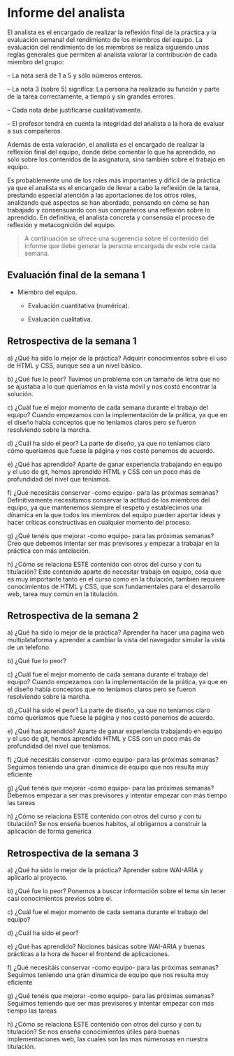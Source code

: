 # Informe del analista

  El analista es el encargado de realizar la reflexión final de la
  práctica y la evaluación semanal del rendimiento de los miembros del
  equipo. La evaluación del rendimiento de los miembros se realiza
  siguiendo unas reglas generales que permiten al analista valorar la
  contribución de cada miembro del grupo:

  – La nota será de 1 a 5 y sólo números enteros.
  
  – La nota 3 (sobre 5) significa: La persona ha realizado su función
    y parte de la tarea correctamente, a tiempo y sin grandes errores.
  
  – Cada nota debe justificarse cualitativamente.

  – El profesor tendrá en cuenta la integridad del analista a la hora
    de evaluar a sus compañeros.
  
  Además de esta valoración, el analista es el encargado de realizar
  la reflexión final del equipo, donde debe comentar lo que ha
  aprendido, no sólo sobre los contenidos de la asignatura, sino
  también sobre el trabajo en equipo.
  
  Es probablemente uno de los roles más importantes y difícil de la
  práctica ya que el analista es el encargado de llevar a cabo la
  reflexión de la tarea, prestando especial atención a las
  aportaciones de los otros roles, analizando qué aspectos se han
  abordado, pensando en cómo se han trabajado y consensuando con sus
  compañeros una reflexión sobre lo aprendido. En definitiva, el
  analista concreta y consensúa el proceso de reflexión y
  metacognición del equipo.


  > A continuación se ofrece una sugerencia sobre el contenido del
  > informe que debe generar la persona encargada de este role cada
  > semana.


## Evaluación final de la semana 1

   - Miembro del equipo.
   
     - Evaluación cuantitativa (numérica).
	 
	 - Evaluación cualitativa.


## Retrospectiva de la semana 1

  a) ¿Qué ha sido lo mejor de la práctica?
     Adquirir conocimientos sobre el uso de HTML y CSS, aunque sea a un nivel básico.
  
  b) ¿Qué fue lo peor?
     Tuvimos un problema con un tamaño de letra que no se ajustaba a lo que queríamos 
     en la vista móvil y nos costó encontrar la solución.

  c) ¿Cuál fue el mejor momento de cada semana durante el trabajo del
     equipo?
     Cuando empezamos con la implementación de la prática, ya que en el diseño había
     conceptos que no teníamos claros pero se fueron resolviendo sobre la marcha.

  d) ¿Cuál ha sido el peor?
     La parte de diseño, ya que no teníamos claro cómo queríamos que fuese la página
     y nos costó ponernos de acuerdo.

  e) ¿Qué has aprendido?
     Aparte de ganar experiencia trabajando en equipo y el uso de git, hemos aprendido
     HTML y CSS con un poco más de profundidad del nivel que teníamos.

  f) ¿Qué necesitáis conservar -como equipo- para las próximas semanas?
     Definitivamente necesitamos conservar la actitud de los miembros del equipo, ya que
     mantenemos siempre el respeto y establecimos una dínamica en la que todos los miembros
     del equipo pueden aportar ideas y hacer críticas constructivas en cualquier momento del
     proceso.

  g) ¿Qué tenéis que mejorar -como equipo- para las próximas semanas?
     Creo que debemos intentar ser mas previsores y empezar a trabajar en la práctica con
     más antelación.

  h) ¿Cómo se relaciona ESTE contenido con otros del curso y con tu
     titulación?
     Este contenido aparte de necesitar trabajo en equipo, cosa que es muy importante tanto
     en el curso como en la titulación, también requiere conocimientos de HTML y CSS, que
     son fundamentales para el desarrollo web, tarea muy común en la titulación.

## Retrospectiva de la semana 2

  a) ¿Qué ha sido lo mejor de la práctica?
     Aprender ha hacer una pagina web multiplataforma y aprender a cambiar la vista del navegador 
     simular la vista de un telefono.
  
  b) ¿Qué fue lo peor?


  c) ¿Cuál fue el mejor momento de cada semana durante el trabajo del
     equipo?
     Cuando empezamos con la implementación de la prática, ya que en el diseño había
     conceptos que no teníamos claros pero se fueron resolviendo sobre la marcha.

  d) ¿Cuál ha sido el peor?
     La parte de diseño, ya que no teníamos claro cómo queríamos que fuese la página
     y nos costó ponernos de acuerdo.

  e) ¿Qué has aprendido?
     Aparte de ganar experiencia trabajando en equipo y el uso de git, hemos aprendido
     HTML y CSS con un poco más de profundidad del nivel que teníamos.

  f) ¿Qué necesitáis conservar -como equipo- para las próximas semanas?
     Seguimos teniendo una gran dínamica de equipo que nos resulta muy eficiente

  g) ¿Qué tenéis que mejorar -como equipo- para las próximas semanas?
     Debemos empezar a ser mas previsores y intentar empezar con más tiempo las tareas

  h) ¿Cómo se relaciona ESTE contenido con otros del curso y con tu
     titulación?
     Se nos enseña buenos habitos, al obligarnos a construir la aplicación de forma generica

## Retrospectiva de la semana 3

  a) ¿Qué ha sido lo mejor de la práctica?
     Aprender sobre WAI-ARIA y aplicarlo al proyecto.
  
  b) ¿Qué fue lo peor?
     Ponernos a buscar información sobre el tema sin tener casi conocimientos previos sobre el.

  c) ¿Cuál fue el mejor momento de cada semana durante el trabajo del
     equipo?

  d) ¿Cuál ha sido el peor?

  e) ¿Qué has aprendido?
     Nociones básicas sobre WAI-ARIA y buenas prácticas a la hora de hacer el frontend de 
     aplicaciones.

  f) ¿Qué necesitáis conservar -como equipo- para las próximas semanas?
     Seguimos teniendo una gran dínamica de equipo que nos resulta muy eficiente

  g) ¿Qué tenéis que mejorar -como equipo- para las próximas semanas?
     Seguimos teniendo que ser mas previsores y intentar empezar con más tiempo las tareas

  h) ¿Cómo se relaciona ESTE contenido con otros del curso y con tu
     titulación?
     Se nos enseña conocimientos útiles para buenas implementaciones web, las cuales son las
     mas númerosas en nuestra titulación.
